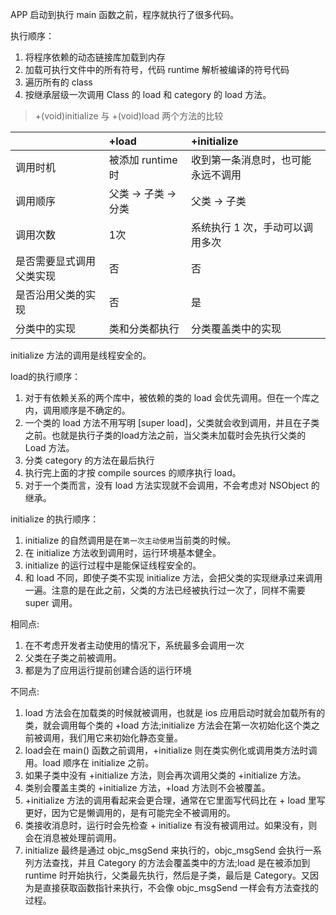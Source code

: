 APP 启动到执行 main 函数之前，程序就执行了很多代码。
 
执行顺序：

1. 将程序依赖的动态链接库加载到内存
2. 加载可执行文件中的所有符号，代码 runtime 解析被编译的符号代码
3. 遍历所有的 class
4. 按继承层级一次调用 Class 的 load 和 category 的 load 方法。

> +(void)initialize 与 +(void)load 两个方法的比较

||+load|+initialize|
|:-----|:------|:------|
|调用时机|被添加 runtime 时|收到第一条消息时，也可能永远不调用|
|调用顺序|父类 -> 子类 -> 分类|父类 -> 子类|
|调用次数|1次|系统执行 1 次，手动可以调用多次|
|是否需要显式调用父类实现|否|否|
|是否沿用父类的实现|否|是|
|分类中的实现|类和分类都执行|分类覆盖类中的实现|

initialize 方法的调用是线程安全的。

load的执行顺序：

1. 对于有依赖关系的两个库中，被依赖的类的 load 会优先调用。但在一个库之内，调用顺序是不确定的。
2. 一个类的 load 方法不用写明 [super load]，父类就会收到调用，并且在子类之前。也就是执行子类的load方法之前，当父类未加载时会先执行父类的 Load 方法。
3. 分类 category 的方法在最后执行
4. 执行完上面的才按 compile sources 的顺序执行 load。
5. 对于一个类而言，没有 load 方法实现就不会调用，不会考虑对 NSObject 的继承。


initialize 的执行顺序：

1. initialize 的自然调用是在`第一次主动使用`当前类的时候。
2. 在 initialize 方法收到调用时，运行环境基本健全。
3. initialize 的运行过程中是能保证线程安全的。
4. 和 load 不同，即使子类不实现 initialize 方法，会把父类的实现继承过来调用一遍。注意的是在此之前，父类的方法已经被执行过一次了，同样不需要 super 调用。


相同点:

1. 在不考虑开发者主动使用的情况下，系统最多会调用一次
2. 父类在子类之前被调用。
3. 都是为了应用运行提前创建合适的运行环境

不同点:

1. load 方法会在加载类的时候就被调用，也就是 ios 应用启动时就会加载所有的类，就会调用每个类的 +load 方法;initialize 方法会在第一次初始化这个类之 前被调用，我们用它来初始化静态变量。
2. load会在 main() 函数之前调用，+initialize 则在类实例化或调用类方法时调用。load 顺序在 initialize 之前。
3. 如果子类中没有 +initialize 方法，则会再次调用父类的 +initialize 方法。
4. 类别会覆盖主类的 +initialize 方法，+load 方法则不会被覆盖。
5. +initialize 方法的调用看起来会更合理，通常在它里面写代码比在 + load 里写更好，因为它是懒调用的，是有可能完全不被调用的。
6. 类接收消息时，运行时会先检查 + initialize 有没有被调用过。如果没有，则会在消息被处理前调用。
7. initialize 最终是通过 objc_msgSend 来执行的，objc_msgSend 会执行一系列方法查找，并且 Category 的方法会覆盖类中的方法;load 是在被添加到 runtime 时开始执行，父类最先执行，然后是子类，最后是 Category。又因为是直接获取函数指针来执行，不会像 objc_msgSend 一样会有方法查找的过程。
